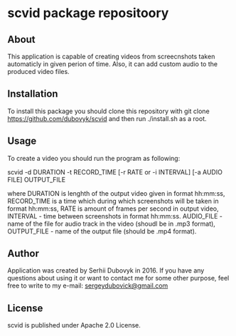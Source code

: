 # scvid package repositoory

## About

This application is capable of creating videos from screecnshots taken automaticly in given perion of time. Also, it can add custom audio to the produced video files.

## Installation

To install this package you should clone this repository with git clone https://github.com/dubovyk/scvid and then run ./install.sh as a root.

## Usage

To create a video you should run the program as following:

scvid -d DURATION -t RECORD_TIME [-r  RATE or -i INTERVAL] [-a AUDIO FILE] OUTPUT_FILE

where DURATION is lenghth of the output video given in format hh:mm:ss, RECORD_TIME is a time which during which screenshots will be taken in format hh:mm:ss, RATE is amount of frames per second in output video, INTERVAL - time between screenshots in format hh:mm:ss. AUDIO_FILE - name of the file for audio track in the video (shoudl be in .mp3 format), OUTPUT_FILE - name of the output file (should be .mp4 format).

## Author

Application was created by Serhii Dubovyk in 2016. If you have any questions about using it or want to contact me for some other purpose, feel free to write to my e-mail: sergeydubovick@gmail.com

## License

scvid is published under Apache 2.0 License.